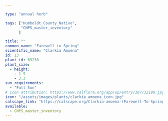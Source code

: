 ```yaml
---

type: "annual herb"

tags: ["Humboldt_County_Native",
       "CNPS_master_inventory"
      ]

title: ""
common_name: "Farewell to Spring"
scientific_name: "Clarkia Amoena"
id: 13
plant_id: 69238 
plant_size:
  - height: 
    - 1.5
    - 3.3
sun_requirements:
  - "Full Sun"
# icon attribution: https://www.calflora.org/app/up/entry/107/32198.jpg 
icon: "/assets/images/plants/clarkia_amoena_icon.jpg" 
calscape_link: "https://calscape.org/Clarkia-amoena-(Farewell-To-Spring)"
available: 
  - CNPS_master_inventory
---
```


